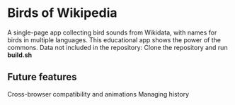 # Birds of Wikipedia

A single-page app collecting bird sounds from Wikidata, with names for birds in multiple languages.
This educational app shows the power of the commons.
Data not included in the repository: Clone the repository and run **build.sh**

## Future features

Cross-browser compatibility and animations
Managing history